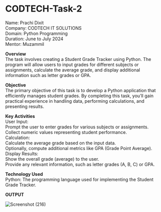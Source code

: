 # CODTECH-Task-2
Name: Prachi Dixit  
Company: CODTECH IT SOLUTIONS  
Domain: Python Programming  
Duration: June to July 2024  
Mentor: Muzammil    

****Overview****  
The task involves creating a Student Grade Tracker using Python. The program will allow users to input grades for different subjects or assignments, calculate the average grade, and display additional information such as letter grades or GPA.    

****Objective****  
The primary objective of this task is to develop a Python application that efficiently manages student grades. By completing this task, you’ll gain practical experience in handling data, performing calculations, and presenting results.    

****Key Activities****         
User Input:       
Prompt the user to enter grades for various subjects or assignments.  
Collect numeric values representing student performance.    
Calculation:      
Calculate the average grade based on the input data.  
Optionally, compute additional metrics like GPA (Grade Point Average).    
Display Results:      
Show the overall grade (average) to the user.  
Provide any relevant information, such as letter grades (A, B, C) or GPA. 

****Technology Used****  
Python: The programming language used for implementing the Student Grade Tracker.    

**OUTPUT**    

![Screenshot (216)](https://github.com/prachidixit1234/CODTECH-Task-2/assets/158023959/4d458b5c-4495-4b6e-810a-afb1d283d48a)

